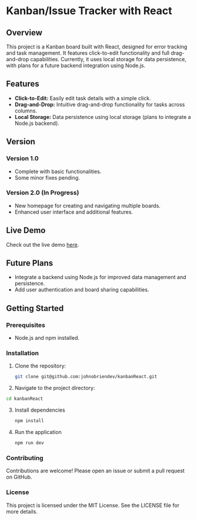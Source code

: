 # Kanban/Issue Tracker with React

## Overview
This project is a Kanban board built with React, designed for error tracking and task management. It features click-to-edit functionality and full drag-and-drop capabilities. Currently, it uses local storage for data persistence, with plans for a future backend integration using Node.js.

## Features
- **Click-to-Edit:** Easily edit task details with a simple click.
- **Drag-and-Drop:** Intuitive drag-and-drop functionality for tasks across columns.
- **Local Storage:** Data persistence using local storage (plans to integrate a Node.js backend).

## Version
### Version 1.0
- Complete with basic functionalities.
- Some minor fixes pending.

### Version 2.0 (In Progress)
- New homepage for creating and navigating multiple boards.
- Enhanced user interface and additional features.

## Live Demo
Check out the live demo [here](https://johns-kanban.netlify.app/).

## Future Plans
- Integrate a backend using Node.js for improved data management and persistence.
- Add user authentication and board sharing capabilities.

## Getting Started
### Prerequisites
- Node.js and npm installed.

### Installation
1. Clone the repository:
   ```bash
   git clone git@github.com:johnobriendev/kanbanReact.git
   ```
2. Navigate to the project directory:
```bash
cd kanbanReact
```
3. Install dependencies
   ```bash
   npm install
   ```
3. Run the application
   ```bash
   npm run dev
   ```
### Contributing
Contributions are welcome! Please open an issue or submit a pull request on GitHub.

### License
This project is licensed under the MIT License. See the LICENSE file for more details.
